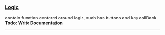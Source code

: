### [Logic][scriptPath]
contain function centered around logic, such has buttons and key callBack</br>
**Todo: Write Documentation**

---

[scriptPath]: ../../canvas/logic.lua